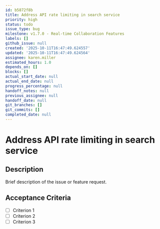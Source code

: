 ```yaml
---
id: b5872f8b
title: Address API rate limiting in search service
priority: high
status: todo
issue_type: bug
milestone: v1.7.0 - Real-time Collaboration Features
labels: []
github_issue: null
created: '2025-10-11T16:47:49.624557'
updated: '2025-10-11T16:47:49.624564'
assignee: karen.miller
estimated_hours: 1.0
depends_on: []
blocks: []
actual_start_date: null
actual_end_date: null
progress_percentage: null
handoff_notes: null
previous_assignee: null
handoff_date: null
git_branches: []
git_commits: []
completed_date: null
---
```


# Address API rate limiting in search service

## Description

Brief description of the issue or feature request.

## Acceptance Criteria

- [ ] Criterion 1
- [ ] Criterion 2
- [ ] Criterion 3